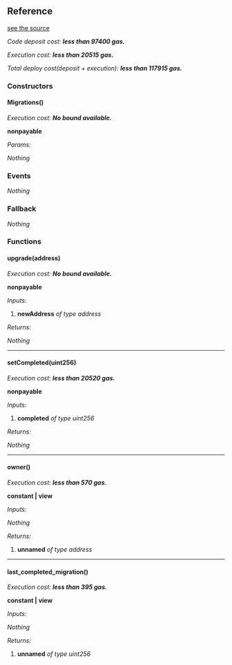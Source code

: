 
## Reference
[see the source](https://github.com/daostack/arc/tree/master/contracts/Migrations.sol)

*Code deposit cost: **less than 97400 gas.***

*Execution cost: **less than 20515 gas.***

*Total deploy cost(deposit + execution): **less than 117915 gas.***

> 
### Constructors
#### Migrations()

*Execution cost: **No bound available.***

**nonpayable**

*Params:*

*Nothing*


### Events
*Nothing*
### Fallback
*Nothing*
### Functions
#### upgrade(address)

*Execution cost: **No bound available.***

**nonpayable**

*Inputs:*

1. **newAddress** *of type address*

*Returns:*

*Nothing*

---
#### setCompleted(uint256)

*Execution cost: **less than 20520 gas.***

**nonpayable**

*Inputs:*

1. **completed** *of type uint256*

*Returns:*

*Nothing*

---
#### owner()

*Execution cost: **less than 570 gas.***

**constant | view**

*Inputs:*

*Nothing*

*Returns:*

1. **unnamed** *of type address*

---
#### last_completed_migration()

*Execution cost: **less than 395 gas.***

**constant | view**

*Inputs:*

*Nothing*

*Returns:*

1. **unnamed** *of type uint256*


